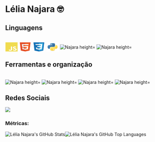 # Lélia Najara  🤓

## Linguagens
<div style="display: inline_block"><br>
  <img align="center" alt="Najara-Js" height="30" width="40" src="https://raw.githubusercontent.com/devicons/devicon/master/icons/javascript/javascript-plain.svg">
  <img align="center" alt="Najara-HTML" height="30" width="40" src="https://raw.githubusercontent.com/devicons/devicon/master/icons/html5/html5-original.svg">
  <img align="center" alt="Najara-CSS" height="30" width="40" src="https://raw.githubusercontent.com/devicons/devicon/master/icons/css3/css3-original.svg">
  <img align="center" alt="Najara-Python" height="30" width="40" src="https://raw.githubusercontent.com/devicons/devicon/master/icons/python/python-original.svg">
  <img align="center" alt="Najara height="30" width="40" src="https://cdn.jsdelivr.net/gh/devicons/devicon@latest/icons/c/c-original.svg" />
  <img align="center" alt="Najara height="30" width="40" src="https://cdn.jsdelivr.net/gh/devicons/devicon@latest/icons/mysql/mysql-original-wordmark.svg"/>  
</div>

  ## Ferramentas e organização
  <div style="display: inline_block"><br>
  <img align="center" alt="Najara height="30" width="40" src="https://cdn.jsdelivr.net/gh/devicons/devicon@latest/icons/vscode/vscode-original.svg"/>
  <img align="center" alt="Najara height="30" width="40" src="https://cdn.jsdelivr.net/gh/devicons/devicon@latest/icons/notion/notion-original.svg"/>
  <img align="center" alt="Najara height="35" width="45" src="https://cdn.jsdelivr.net/gh/devicons/devicon@latest/icons/gimp/gimp-original.svg"/>
  <img align="center" alt="Najara height="35" width="45" src="https://cdn.jsdelivr.net/gh/devicons/devicon@latest/icons/wordpress/wordpress-original.svg"/>  
  </div>
  
  ## Redes Sociais
 
<div> 
  

  <a href="https://www.linkedin.com/in/najarafreitas" target="_blank"><img src="https://img.shields.io/badge/-LinkedIn-%230077B5?style=for-the-badge&logo=linkedin&logoColor=white" target="_blank"></a> 
 
</div>


### Métricas:
<div>
<img align="left" height='165px' alt="Lélia Najara's GitHub Stats" src="https://github-readme-stats.vercel.app/api?username=lelianajara&show_icons=true&theme=dark&count_private=true&locale=pt-br" />
<img align="left" alt="Lélia Najara's GitHub Top Languages" src="https://github-readme-stats.vercel.app/api/top-langs/?username=lelianajara&layout=compact&theme=dark&locale=pt-br" />
</div>

